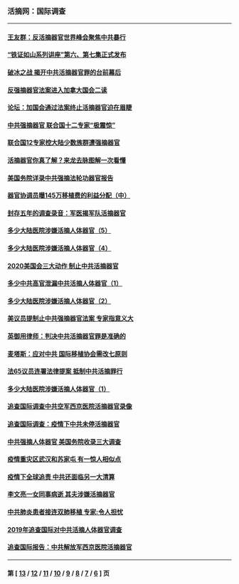 ### 活摘网：国际调查
---
#### [王友群：反活摘器官世界峰会聚焦中共暴行](../../pages/nf5947/n13250738.md?01230430) 
#### [“铁证如山系列讲座”第六、第七集正式发布](../../pages/nf5947/n13106287.md?01230430) 
#### [破冰之战 揭开中共活摘器官罪的台前幕后](../../pages/nf5947/n13082457.md?01230430) 
#### [反强摘器官法案进入加拿大国会二读](../../pages/nf5947/n13033450.md?01230430) 
#### [论坛：加国会通过法案终止活摘器官迫在眉睫](../../pages/nf5947/n13029839.md?01230430) 
#### [中共强摘器官 联合国十二专家“极震惊”](../../pages/nf5947/n13024313.md?01230430) 
#### [联合国12专家控大陆少数族群遭强摘器官](../../pages/nf5947/n13023877.md?01230430) 
#### [活摘器官你真了解？来龙去脉图解一次看懂](../../pages/nf5947/n13013820.md?01230430) 
#### [美国务院详录中共强摘法轮功器官报告](../../pages/nf5947/n12944519.md?01230430) 
#### [器官协调员曝145万移植费的利益分配（中）](../../pages/nf5947/n12894547.md?01230430) 
#### [封存五年的调查录音：军医揭军队活摘器官](../../pages/nf5947/n12798692.md?01230430) 
#### [多少大陆医院涉嫌活摘人体器官（5）](../../pages/nf5947/n12768383.md?01230430) 
#### [多少大陆医院涉嫌活摘人体器官（4）](../../pages/nf5947/n12664434.md?01230430) 
#### [2020美国会三大动作 制止中共活摘器官](../../pages/nf5947/n12682004.md?01230430) 
#### [多少中共高官泄漏中共活摘人体器官（1）](../../pages/nf5947/n12671234.md?01230430) 
#### [多少大陆医院涉嫌活摘人体器官（2）](../../pages/nf5947/n12655589.md?01230430) 
#### [美议员提制止中共强摘器官法案 专家指意义大](../../pages/nf5947/n12630561.md?01230430) 
#### [英御用律师：判决中共活摘器官罪是准确的](../../pages/nf5947/n12580740.md?01230430) 
#### [麦塔斯：应对中共 国际移植协会需改七原则](../../pages/nf5947/n12514711.md?01230430) 
#### [法65议员连署法律提案 抵制中共活摘罪行](../../pages/nf5947/n12437047.md?01230430) 
#### [多少大陆医院涉嫌活摘人体器官（1）](../../pages/nf5947/n12414284.md?01230430) 
#### [追查国际调查中共空军西京医院活摘器官录像](../../pages/nf5947/n12348837.md?01230430) 
#### [追查国际调查：疫情下中共未停活摘器官](../../pages/nf5947/n12273415.md?01230430) 
#### [中共强摘人体器官 美国务院收录三大调查](../../pages/nf5947/n12181488.md?01230430) 
#### [疫情重灾区武汉和苏家屯 有一惊人相似点](../../pages/nf5947/n12150824.md?01230430) 
#### [疫情下全球追责 中共还面临另一大清算](../../pages/nf5947/n12070397.md?01230430) 
#### [李文亮一女同事病逝 其夫涉嫌活摘器官](../../pages/nf5947/n11957882.md?01230430) 
#### [中共肺炎患者接连双肺移植 专家:令人担忧](../../pages/nf5947/n11945516.md?01230430) 
#### [2019年追查国际对中共活摘人体器官调查](../../pages/nf5947/n11917733.md?01230430) 
#### [追查国际报告：中共解放军西京医院活摘器官](../../pages/nf5947/n11838359.md?01230430) 

---
#### 第 [ [13](./13.md?01230430) / [12](./12.md?01230430) / [11](./11.md?01230430) / [10](./10.md?01230430) / [9](./9.md?01230430) / [8](./8.md?01230430) / [7](./7.md?01230430) / [6](./6.md?01230430) ] 页
